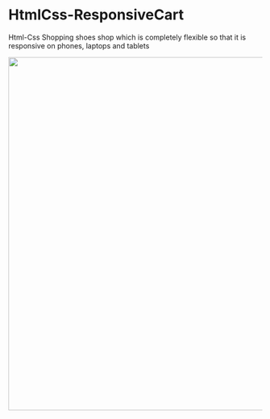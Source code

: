 # HtmlCss-ResponsiveCart
Html-Css Shopping shoes shop which is completely flexible so that it is responsive on phones, laptops and tablets

<img src="https://user-images.githubusercontent.com/74370512/178146973-13423b75-f0f1-4bd7-abe7-da1c532905fd.jpg" data-canonical-src="[https://gyazo.com/eb5c5741b6a9a16c692170a41a49c858.png](https://user-images.githubusercontent.com/74370512/178146973-13423b75-f0f1-4bd7-abe7-da1c532905fd.jpg)" width="600" height="700" />
